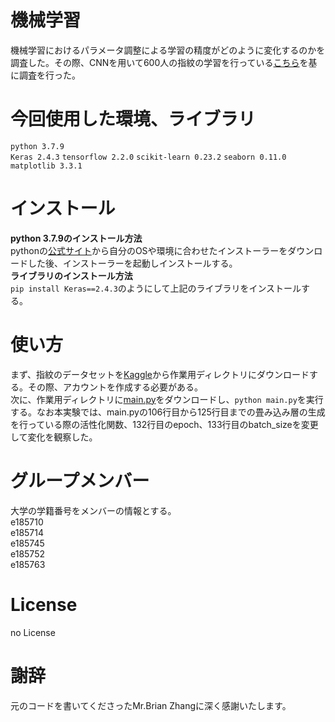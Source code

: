 # 機械学習
機械学習におけるパラメータ調整による学習の精度がどのように変化するのかを調査した。その際、CNNを用いて600人の指紋の学習を行っている[こちら](https://www.kaggle.com/brianzz/subjectid-finger-cnnrecognizer)を基に調査を行った。

# 今回使用した環境、ライブラリ
`python 3.7.9`  
`Keras 2.4.3` `tensorflow 2.2.0` `scikit-learn 0.23.2` `seaborn 0.11.0` `matplotlib 3.3.1`

# インストール
**python 3.7.9のインストール方法**<br>
pythonの[公式サイト](https://www.python.org/downloads/release/python-379/)から自分のOSや環境に合わせたインストーラーをダウンロードした後、インストーラーを起動しインストールする。<br>
**ライブラリのインストール方法**<br>
`pip install Keras==2.4.3`のようにして上記のライブラリをインストールする。

# 使い方
まず、指紋のデータセットを[Kaggle](https://www.kaggle.com/ruizgara/socofing)から作業用ディレクトリにダウンロードする。その際、アカウントを作成する必要がある。  
次に、作業用ディレクトリに[main.py](https://github.com/Kinkai-10/fingerprint/blob/main/main.py)をダウンロードし、`python main.py`を実行する。なお本実験では、main.pyの106行目から125行目までの畳み込み層の生成を行っている際の活性化関数、132行目のepoch、133行目のbatch_sizeを変更して変化を観察した。
 

# グループメンバー
大学の学籍番号をメンバーの情報とする。  
e185710  
e185714  
e185745  
e185752  
e185763  

# License
no License

# 謝辞
元のコードを書いてくださったMr.Brian Zhangに深く感謝いたします。